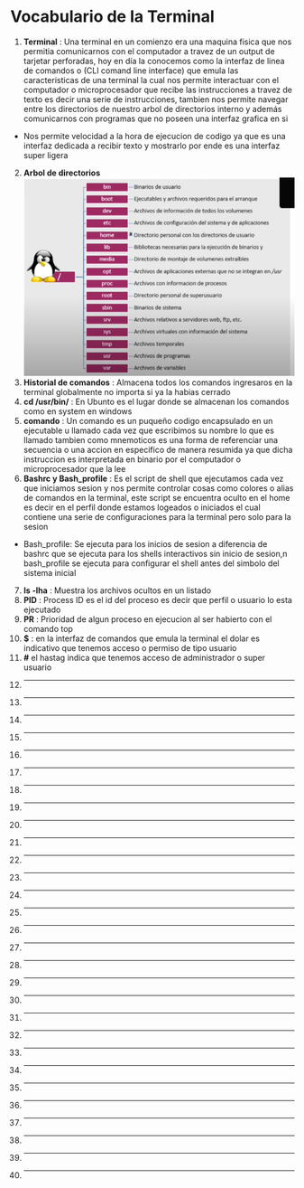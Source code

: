 # Vocabulario de la Terminal

1. **Terminal** : Una terminal en un comienzo era una maquina fisica que nos permitia comunicarnos con el computador a travez de un output de tarjetar perforadas, hoy en día la conocemos como la interfaz de linea de comandos o (CLI comand line interface) que emula las caracteristicas de una terminal la cual nos permite interactuar con el computador o microprocesador que recibe las instrucciones a travez de texto es decir una serie de instrucciones, tambien nos permite navegar entre los directorios de nuestro arbol de directorios interno y además comunicarnos con programas que no poseen una interfaz grafica en si
+ Nos permite velocidad a la hora de ejecucion de codigo ya que es una interfaz dedicada a recibir texto y mostrarlo por ende es una interfaz super ligera
2. **Arbol de directorios**![](img/arbol%20de%20directorios%20de%20un%20sistema%20basado%20en%20linux%20Ubuntu.png)
3. **Historial de comandos** : Almacena todos los comandos ingresaros en la terminal globalmente no importa si ya la habias cerrado
4. **cd /usr/bin/** : En Ubunto es el lugar donde se almacenan los comandos como en system en windows
5. **comando** : Un comando es un puqueño codigo encapsulado en un ejecutable u llamado cada vez que escribimos su nombre lo que es llamado tambien como mnemoticos es una forma de referenciar una secuencia o una accion en especifico de manera resumida ya que dicha instruccion es interpretada en binario por el computador o microprocesador que la lee
6. **Bashrc y Bash_profile** : Es el script de shell que ejecutamos cada vez que iniciamos sesion y nos permite controlar cosas como colores o alias de comandos en la terminal, este script se encuentra oculto en el home es decir en el perfil donde estamos logeados o iniciados  el cual contiene una serie de configuraciones para la terminal pero solo para la sesion
+ Bash_profile: Se ejecuta para los inicios de sesion a diferencia de bashrc que se ejecuta para los shells interactivos sin inicio de sesion,n bash_profile se ejecuta para configurar el shell antes del simbolo del sistema inicial
7. **ls -lha** : Muestra los archivos ocultos en un listado
8. **PID** : Process ID es el id del proceso es decir que perfil o usuario lo esta ejecutado
9. **PR** : Prioridad de algun proceso en ejecucion al ser habierto con el comando top
10. **$** : en la interfaz de comandos que emula la terminal el dolar es indicativo que tenemos acceso o permiso de tipo usuario
11. **#** el hastag indica que tenemos acceso de administrador o super usuario
12. ** **
13. ** **
14. ** **
15. ** **
16. ** **
17. ** **
18. ** **
19. ** **
20. ** **
21. ** **
22. ** **
23. ** **
24. ** **
25. ** **
26. ** **
27. ** **
28. ** **
29. ** **
30. ** **
31. ** **
32. ** **
33. ** **
34. ** **
35. ** **
36. ** **
37. ** **
38. ** **
39. ** **
40. ** **